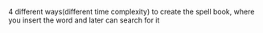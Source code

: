 4 different ways(different time complexity) to create the spell book, where you insert the word and later can search for it
